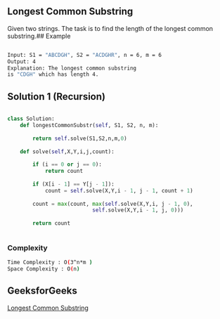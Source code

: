 ## Longest Common Substring
Given two strings. The task is to find the length of the longest common substring.## Example
```bash

Input: S1 = "ABCDGH", S2 = "ACDGHR", n = 6, m = 6
Output: 4
Explanation: The longest common substring
is "CDGH" which has length 4.

```

## Solution 1 (Recursion)

```Python

class Solution:
    def longestCommonSubstr(self, S1, S2, n, m):
        
        return self.solve(S1,S2,n,m,0)
        
    def solve(self,X,Y,i,j,count):
        
        if (i == 0 or j == 0):
            return count
 
        if (X[i - 1] == Y[j - 1]):
            count = self.solve(X,Y,i - 1, j - 1, count + 1) 
 
        count = max(count, max(self.solve(X,Y,i, j - 1, 0),
                           self.solve(X,Y,i - 1, j, 0)))
 
        return count
        
```
### Complexity
 
```bash
Time Complexity : O(3^n*m )
Space Complexity : O(n)
```


## GeeksforGeeks
[Longest Common Substring](https://practice.geeksforgeeks.org/problems/longest-common-substring1452/1?page=1&difficulty[]=1&category[]=Dynamic%20Programming&category[]=Recursion&sortBy=submissions)
